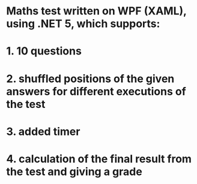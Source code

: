# Maths test written on WPF (XAML), using .NET 5, which supports:
# 1. 10 questions
# 2. shuffled positions of the given answers for different executions of the test
# 3. added timer
# 4. calculation of the final result from the test and giving a grade

